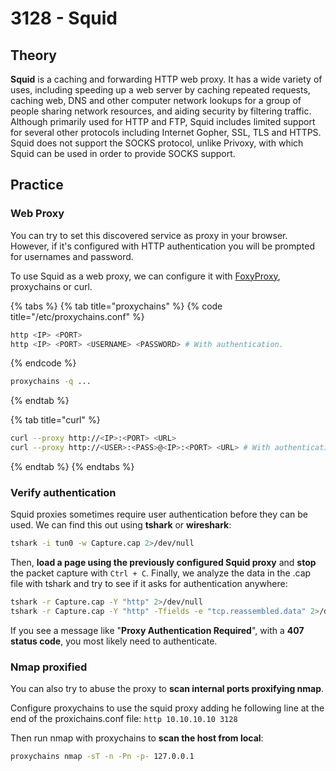 # 3128 - Squid

## Theory

**Squid** is a caching and forwarding HTTP web proxy. It has a wide variety of uses, including speeding up a web server by caching repeated requests, caching web, DNS and other computer network lookups for a group of people sharing network resources, and aiding security by filtering traffic. Although primarily used for HTTP and FTP, Squid includes limited support for several other protocols including Internet Gopher, SSL, TLS and HTTPS. Squid does not support the SOCKS protocol, unlike Privoxy, with which Squid can be used in order to provide SOCKS support.

## Practice

### Web Proxy

You can try to set this discovered service as proxy in your browser. However, if it's configured with HTTP authentication you will be prompted for usernames and password.

To use Squid as a web proxy, we can configure it with [FoxyProxy](../general/proxies-and-pivoting/foxy-proxy.md#http-proxy), proxychains or curl.

{% tabs %}
{% tab title="proxychains" %}
{% code title="/etc/proxychains.conf" %}
```bash
http <IP> <PORT>
http <IP> <PORT> <USERNAME> <PASSWORD> # With authentication.
```
{% endcode %}

```bash
proxychains -q ...
```
{% endtab %}

{% tab title="curl" %}
```bash
curl --proxy http://<IP>:<PORT> <URL>
curl --proxy http://<USER>:<PASS>@<IP>:<PORT> <URL> # With authentication.
```
{% endtab %}
{% endtabs %}

### Verify authentication

Squid proxies sometimes require user authentication before they can be used. We can find this out using **tshark** or **wireshark**:

```bash
tshark -i tun0 -w Capture.cap 2>/dev/null
```

Then, **load a page using the previously configured Squid proxy** and **stop** the packet capture with `Ctrl + C`. Finally, we analyze the data in the .cap file with tshark and try to see if it asks for authentication anywhere:

```bash
tshark -r Capture.cap -Y "http" 2>/dev/null
tshark -r Capture.cap -Y "http" -Tfields -e "tcp.reassembled.data" 2>/dev/null | xxd -ps -r
```

If you see a message like "**Proxy Authentication Required**", with a **407 status code**, you most likely need to authenticate.

### Nmap proxified

You can also try to abuse the proxy to **scan internal ports proxifying nmap**.

Configure proxychains to use the squid proxy adding he following line at the end of the proxichains.conf file: `http 10.10.10.10 3128`

Then run nmap with proxychains to **scan the host from local**:&#x20;

```bash
proxychains nmap -sT -n -Pn -p- 127.0.0.1
```
